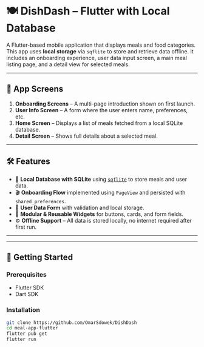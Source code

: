 # 🍽️ DishDash – Flutter with Local Database

A Flutter-based mobile application that displays meals and food categories. This app uses **local storage** via `sqflite` to store and retrieve data offline. It includes an onboarding experience, user data input screen, a main meal listing page, and a detail view for selected meals.

---

## 📱 App Screens

1. **Onboarding Screens** – A multi-page introduction shown on first launch.
2. **User Info Screen** – A form where the user enters name, preferences, etc.
3. **Home Screen** – Displays a list of meals fetched from a local SQLite database.
4. **Detail Screen** – Shows full details about a selected meal.

---

## 🛠️ Features

- 🧠 **Local Database with SQLite** using [`sqflite`](https://pub.dev/packages/sqflite) to store meals and user data.
- 🎬 **Onboarding Flow** implemented using `PageView` and persisted with `shared_preferences`.
- 👤 **User Data Form** with validation and local storage.
- 🧩 **Modular & Reusable Widgets** for buttons, cards, and form fields.
- ⚙️ **Offline Support** – All data is stored locally, no internet required after first run.

---

---

## 🚀 Getting Started

### Prerequisites

- Flutter SDK
- Dart SDK

### Installation

```bash
git clone https://github.com/OmarSdowek/DishDash
cd meal-app-flutter
flutter pub get
flutter run


